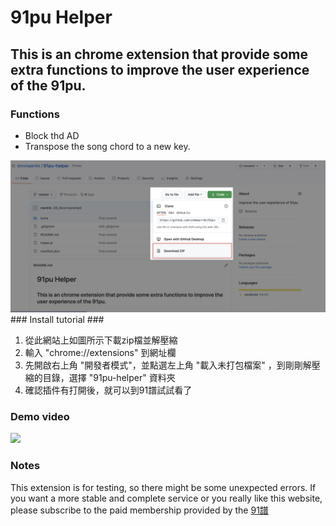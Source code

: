 91pu Helper
===
This is an chrome extension that provide some extra functions to improve the user experience of the 91pu.
---
### Functions ###
<ul>
  <li> Block thd AD
  <li> Transpose the song chord to a new key.
</ul>
<img src="https://github.com/stmmaarrkk/91pu-helper/blob/master/Tutorial_images/step0.png">
### Install tutorial ###
<ol type="1">
  <li> 從此網站上如圖所示下載zip檔並解壓縮  
  <li> 輸入 "chrome://extensions" 到網址欄
  <li> 先開啟右上角 "開發者模式"，並點選左上角 "載入未打包檔案" ，到剛剛解壓縮的目錄，選擇 "91pu-helper" 資料夾  
  <li> 確認插件有打開後，就可以到91譜試試看了  
</ol>

### Demo video ###
[![](http://img.youtube.com/vi/9N2NWOYvnhg/0.jpg)](http://www.youtube.com/watch?v=9N2NWOYvnhg "Demo Video")
### Notes ###
This extension is for testing, so there might be some unexpected errors. If you want a more stable and complete service or you really like this website, please subscribe to the paid membership provided by the [91譜](href="https://www.91pu.com.tw")
